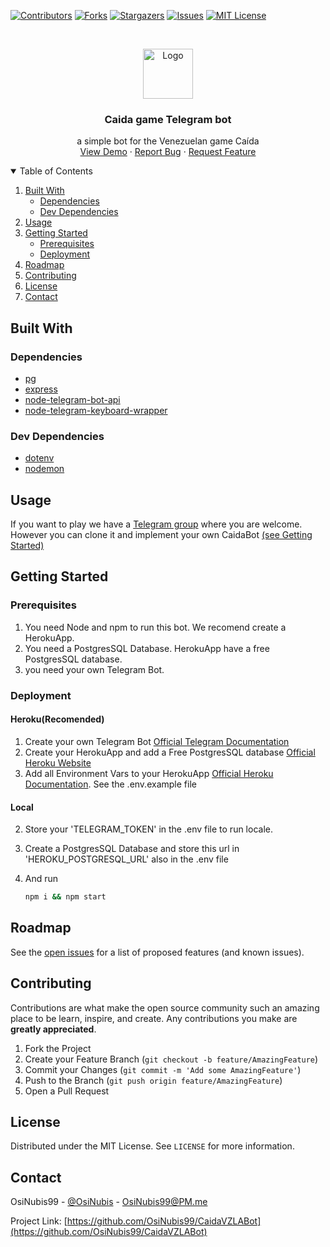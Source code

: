[![Contributors][contributors-shield]][contributors-url]
[![Forks][forks-shield]][forks-url]
[![Stargazers][stars-shield]][stars-url]
[![Issues][issues-shield]][issues-url]
[![MIT License][license-shield]][license-url]

<!-- PROJECT PRESENTATION -->
<br />
<p align="center">
  <a href="https://github.com/OsiNubis99/CaidaVZLABot">
    <img src="https://telegram.org/img/t_logo.svg" alt="Logo" width="80" height="80">
  </a>

  <h3 align="center">Caida game Telegram bot</h3>

  <p align="center">
    a simple bot for the Venezuelan game Caída
    <br />
    <a href="https://t.me/JuegosVZLA">View Demo</a>
    ·
    <a href="https://github.com/OsiNubis99/CaidaVZLABot/issues">Report Bug</a>
    ·
    <a href="https://github.com/OsiNubis99/CaidaVZLABot/issues">Request Feature</a>
  </p>
</p>

<!-- TABLE OF CONTENTS -->
<details open="open">
  <summary>Table of Contents</summary>
  <ol>
    <li>
      <a href="#built-with">Built With</a>
      <ul>
        <li><a href="#dependencies">Dependencies</a></li>
        <li><a href="#dev-dependencies">Dev Dependencies</a></li>
      </ul>
    </li>
    <li><a href="#usage">Usage</a></li>
    <li>
      <a href="#getting-started">Getting Started</a>
      <ul>
        <li><a href="#prerequisites">Prerequisites</a></li>
        <li><a href="#deployment">Deployment</a></li>
      </ul>
    </li>
    <li><a href="#roadmap">Roadmap</a></li>
    <li><a href="#contributing">Contributing</a></li>
    <li><a href="#license">License</a></li>
    <li><a href="#contact">Contact</a></li>
  </ol>
</details>

<!-- ABOUT THE PROJECT -->

## Built With

### Dependencies

- [pg](https://www.npmjs.com/package/pg)
- [express](https://www.npmjs.com/package/express)
- [node-telegram-bot-api](https://www.npmjs.com/package/node-telegram-bot-api)
- [node-telegram-keyboard-wrapper](https://www.npmjs.com/package/node-telegram-keyboard-wrapper)

### Dev Dependencies

- [dotenv](https://www.npmjs.com/package/dotenv)
- [nodemon](https://www.npmjs.com/package/nodemon)

<!-- USAGE EXAMPLES -->

## Usage

If you want to play we have a [Telegram group](https://t.me/JuegosVZLA) where you are welcome. However you can clone it and implement your own CaidaBot <a href="#getting-started">(see Getting Started)</a>

<!-- GETTING STARTED -->

## Getting Started

### Prerequisites

1. You need Node and npm to run this bot. We recomend create a HerokuApp.
2. You need a PostgresSQL Database. HerokuApp have a free PostgresSQL database.
3. you need your own Telegram Bot.

### Deployment

#### Heroku(Recomended)

1. Create your own Telegram Bot [Official Telegram Documentation](https://core.telegram.org/bots#3-how-do-i-create-a-bot)
2. Create your HerokuApp and add a Free PostgresSQL database [Official Heroku Website](https://www.heroku.com/)
3. Add all Environment Vars to your HerokuApp [Official Heroku Documentation](https://devcenter.heroku.com/articles/config-vars#using-the-heroku-dashboard). See the .env.example file

#### Local

2. Store your 'TELEGRAM_TOKEN' in the .env file to run locale.
3. Create a PostgresSQL Database and store this url in 'HEROKU_POSTGRESQL_URL' also in the .env file
4. And run

   ```sh
   npm i && npm start
   ```

<!-- ROADMAP -->

## Roadmap

See the [open issues](https://github.com/OsiNubis99/CaidaVZLABot/issues) for a list of proposed features (and known issues).

<!-- CONTRIBUTING -->

## Contributing

Contributions are what make the open source community such an amazing place to be learn, inspire, and create. Any contributions you make are **greatly appreciated**.

1. Fork the Project
2. Create your Feature Branch (`git checkout -b feature/AmazingFeature`)
3. Commit your Changes (`git commit -m 'Add some AmazingFeature'`)
4. Push to the Branch (`git push origin feature/AmazingFeature`)
5. Open a Pull Request

<!-- LICENSE -->

## License

Distributed under the MIT License. See `LICENSE` for more information.

<!-- CONTACT -->

## Contact

OsiNubis99 - [@OsiNubis](https://t.me/OsiNubis99) - OsiNubis99@PM.me

Project Link: [https://github.com/OsiNubis99/CaidaVZLABot](https://github.com/OsiNubis99/CaidaVZLABot)

<!-- MARKDOWN LINKS & IMAGES -->

[contributors-shield]: https://img.shields.io/github/contributors/OsiNubis99/CaidaVZLABot.svg?style=for-the-badge
[contributors-url]: https://github.com/OsiNubis99/CaidaVZLABot/graphs/contributors
[forks-shield]: https://img.shields.io/github/forks/OsiNubis99/CaidaVZLABot.svg?style=for-the-badge
[forks-url]: https://github.com/OsiNubis99/CaidaVZLABot/network/members
[stars-shield]: https://img.shields.io/github/stars/OsiNubis99/CaidaVZLABot.svg?style=for-the-badge
[stars-url]: https://github.com/OsiNubis99/CaidaVZLABot/stargazers
[issues-shield]: https://img.shields.io/github/issues/OsiNubis99/CaidaVZLABot.svg?style=for-the-badge
[issues-url]: https://github.com/OsiNubis99/CaidaVZLABot/issues
[license-shield]: https://img.shields.io/github/license/OsiNubis99/CaidaVZLABot.svg?style=for-the-badge
[license-url]: https://github.com/OsiNubis99/CaidaVZLABot/blob/master/LICENSE.txt

